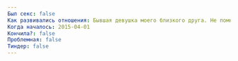 ```yaml
---
Был секс: false
Как развивались отношения: Бывшая девушка моего близкого друга. Не помню, как решили встретиться.Вместе было весело, на втором свидании пытался поцеловать в губы — не дала.Ещё раз виделись, переписывались, а потом я заметил, как мой друг покупает цветы, чтобы ей подарить. Бросил это дело
Когда началось: 2015-04-01
Кончила?: false
Проблемная: false
Тиндер: false
---
```

